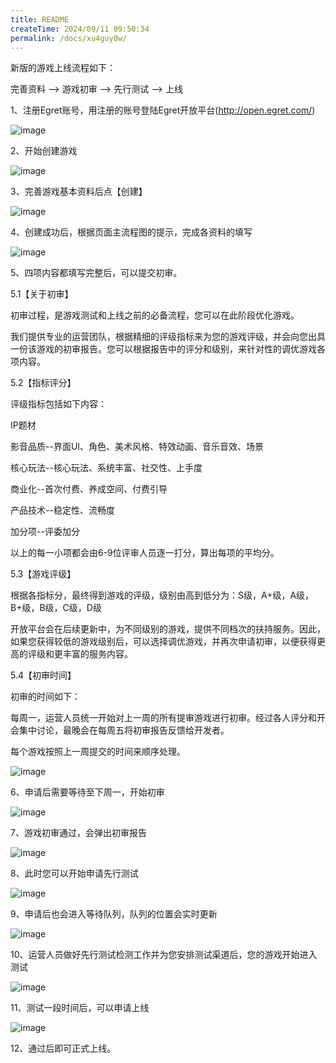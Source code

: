 ```yaml
---
title: README
createTime: 2024/09/11 09:50:34
permalink: /docs/xu4guy0w/
---
```

新版的游戏上线流程如下：

完善资料 --> 游戏初审 --> 先行测试 --> 上线

 

1、注册Egret账号，用注册的账号登陆Egret开放平台(http://open.egret.com/)


![image](201603111543552856.png)


2、开始创建游戏




![image](201603111544028071.png)



3、完善游戏基本资料后点【创建】

 

![image](201603111544125268.png)


 

4、创建成功后，根据页面主流程图的提示，完成各资料的填写

 

![image](201603111544212266.png)

 

5、四项内容都填写完整后，可以提交初审。


5.1【关于初审】

初审过程，是游戏测试和上线之前的必备流程，您可以在此阶段优化游戏。

我们提供专业的运营团队，根据精细的评级指标来为您的游戏评级，并会向您出具一份该游戏的初审报告。您可以根据报告中的评分和级别，来针对性的调优游戏各项内容。

 

5.2【指标评分】

评级指标包括如下内容：

IP题材

影音品质--界面UI、角色、美术风格、特效动画、音乐音效、场景

核心玩法--核心玩法、系统丰富、社交性、上手度

商业化--首次付费、养成空间、付费引导

产品技术--稳定性、流畅度

加分项--评委加分

以上的每一小项都会由6-9位评审人员逐一打分，算出每项的平均分。

 

5.3【游戏评级】

根据各指标分，最终得到游戏的评级，级别由高到低分为：S级，A+级，A级，B+级，B级，C级，D级

开放平台会在后续更新中，为不同级别的游戏，提供不同档次的扶持服务。因此，如果您获得较低的游戏级别后，可以选择调优游戏，并再次申请初审，以便获得更高的评级和更丰富的服务内容。

 

5.4【初审时间】

初审的时间如下：

每周一，运营人员统一开始对上一周的所有提审游戏进行初审。经过各人评分和开会集中讨论，最晚会在每周五将初审报告反馈给开发者。

每个游戏按照上一周提交的时间来顺序处理。



![image](201603111544435005.png)
 

6、申请后需要等待至下周一，开始初审


![image](201603111544566483.png)

 

7、游戏初审通过，会弹出初审报告

 

![image](201606291634172687.png)

 

8、此时您可以开始申请先行测试

 


![image](201603111545218418.png)
 

9、申请后也会进入等待队列，队列的位置会实时更新

 

![image](201603111545305427.png)
 

 

10、运营人员做好先行测试检测工作并为您安排测试渠道后，您的游戏开始进入测试

 

![image](201603111545384015.png)
 

 

11、测试一段时间后，可以申请上线


![image](201603111545453232.png)
 

 

12、通过后即可正式上线。

